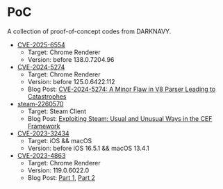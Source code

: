 # PoC

A collection of proof-of-concept codes from DARKNAVY.

- [CVE-2025-6554](./CVE-2025-6554)
  - Target: Chrome Renderer
  - Version: before 138.0.7204.96
- [CVE-2024-5274](./CVE-2024-5274)
  - Target: Chrome Renderer
  - Version: before 125.0.6422.112
  - Blog Post: [CVE-2024-5274: A Minor Flaw in V8 Parser Leading to Catastrophes](https://www.darknavy.org/blog/cve_2024_5274_a_minor_flaw_in_v8_parser_leading_to_catastrophes/)
- [steam-2260570](./steam-2260570)
  - Target: Steam Client
  - Blog Post: [Exploiting Steam: Usual and Unusual Ways in the CEF Framework](https://www.darknavy.org/blog/exploiting_steam_usual_and_unusual_ways_in_the_cef_framework/)
- [CVE-2023-32434](./CVE-2023-32434)
  - Target: iOS && macOS
  - Version: before iOS 16.5.1 && macOS 13.4.1
- [CVE-2023-4863](./CVE-2023-4863)
  - Target: Chrome Renderer
  - Version: 119.0.6022.0
  - Blog Post: [Part 1](https://www.darknavy.org/blog/exploiting_the_libwebp_vulnerability_part_1/), [Part 2](https://www.darknavy.org/blog/exploiting_the_libwebp_vulnerability_part_2/)

